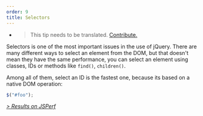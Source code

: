 ```yaml
---
order: 9
title: Selectors
---
```


* > This tip needs to be translated. [Contribute.](https://github.com/zenorocha/browser-diet/blob/master/src/documents/jquery/fr/selectors.html.md)

Selectors is one of the most important issues in the use of jQuery. There are many different ways to select an element from the DOM, but that doesn't mean they have the same performance, you can select an element using classes, IDs or methods like `find()`, `children()`.

Among all of them, select an ID is the fastest one, because its based on a native DOM operation:

```js
$("#foo");
```

*[> Results on JSPerf](http://jsperf.com/browser-diet-jquery-selectors)*
